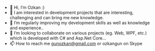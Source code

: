 - 👋 Hi, I’m Ozkan :)
- 👀 I am interested in development projects that are interesting, challenging and can bring me new knowledge.
- 🌱 I’m regularly improving my development skills as well as knowledge and experience..
- 💞️ I’m looking to collaborate on various projects (eg. Web, WPF,  etc.) which is developed with C# and Asp.Net Core...
- 📫 How to reach me gunozkan@gmail.com or ozkangun on Skype

<!---
gunozkan/gunozkan is a ✨ special ✨ repository because its `README.md` (this file) appears on your GitHub profile.
You can click the Preview link to take a look at your changes.
--->
